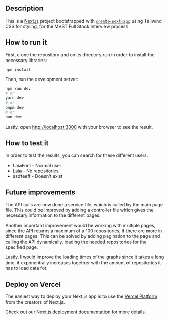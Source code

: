 ## Description
This is a [Next.js](https://nextjs.org/) project bootstrapped with [`create-next-app`](https://github.com/vercel/next.js/tree/canary/packages/create-next-app) using Tailwind CSS for styling, for the MVST Full Stack Interview process.

## How to run it
First, clone the repository and on its directory run in order to install the necessary libraries:
```
npm install
```

Then, run the development server:

```bash
npm run dev
# or
yarn dev
# or
pnpm dev
# or
bun dev
```

Lastly, open [http://localhost:3000](http://localhost:3000) with your browser to see the result.

## How to test it
In order to test the results, you can search for these different users.
* LaiaFont - Normal user
* Laia - No repositories
* asdfeeff - Doesn't exist

## Future improvements
The API calls are now done a service file, which is called by the main page file. This could be improved by adding a controller file which gives the necessary information to the different pages.

Another important improvement would be working with multiple pages, since the API returns a maximum of a 100 repositories, if there are more in different pages. This can be solved by adding pagination to the page and calling the API dynamically, loading the needed repositories for the specified page.

Lastly, I would improve the loading times of the graphs since it takes a long time, it exponentially increases together with the amount of repositories it has to load data for.

## Deploy on Vercel

The easiest way to deploy your Next.js app is to use the [Vercel Platform](https://vercel.com/new?utm_medium=default-template&filter=next.js&utm_source=create-next-app&utm_campaign=create-next-app-readme) from the creators of Next.js.

Check out our [Next.js deployment documentation](https://nextjs.org/docs/deployment) for more details.
